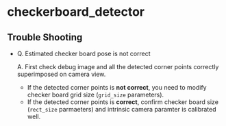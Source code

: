 checkerboard_detector
====================

Trouble Shooting
----------------
* Q. Estimated checker board pose is not correct

  A. First check debug image and all the detected corner points correctly superimposed on camera view.
  * If the detected corner points is **not correct**, you need to modify checker board grid size (`grid_size` parameters).
  * If the detected corner points is **correct**, confirm checker board size (`rect_size` parmaeters) and intrinsic camera paramter is calibrated well.
